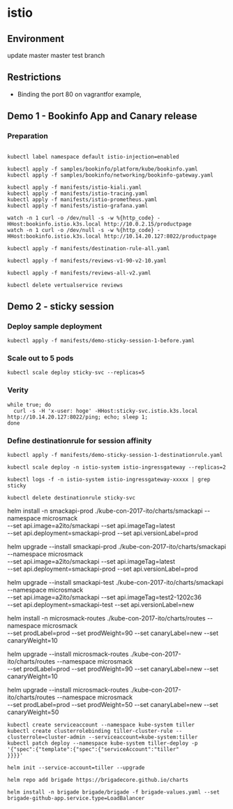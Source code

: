 # istio

## Environment

update master master test branch

## Restrictions
- Binding the port 80 on vagrantfor example, 

## Demo 1 - Bookinfo App and Canary release

### Preparation
```
```

```
kubectl label namespace default istio-injection=enabled
```

```
kubectl apply -f samples/bookinfo/platform/kube/bookinfo.yaml
kubectl apply -f samples/bookinfo/networking/bookinfo-gateway.yaml
```

```
kubectl apply -f manifests/istio-kiali.yaml
kubectl apply -f manifests/istio-tracing.yaml
kubectl apply -f manifests/istio-prometheus.yaml
kubectl apply -f manifests/istio-grafana.yaml
```

```
watch -n 1 curl -o /dev/null -s -w %{http_code} -HHost:bookinfo.istio.k3s.local http://10.0.2.15/productpage
watch -n 1 curl -o /dev/null -s -w %{http_code} -HHost:bookinfo.istio.k3s.local http://10.14.20.127:8022/productpage
```

```
kubectl apply -f manifests/destination-rule-all.yaml
```

```
kubectl apply -f manifests/reviews-v1-90-v2-10.yaml
```

```
kubectl apply -f manifests/reviews-all-v2.yaml
```

```
kubectl delete vertualservice reviews
```

## Demo 2 - sticky session

### Deploy sample deployment
```
kubectl apply -f manifests/demo-sticky-session-1-before.yaml
```

### Scale out to 5 pods
```
kubectl scale deploy sticky-svc --replicas=5
```

### Verity
```
while true; do
  curl -s -H 'x-user: hoge' -HHost:sticky-svc.istio.k3s.local http://10.14.20.127:8022/ping; echo; sleep 1;
done
```

### Define destinationrule for session affinity
```
kubectl apply -f manifests/demo-sticky-session-1-destinationrule.yaml
```

```
kubectl scale deploy -n istio-system istio-ingressgateway --replicas=2
```

```
kubectl logs -f -n istio-system istio-ingressgateway-xxxxx | grep sticky
```

```
kubectl delete destinationrule sticky-svc
```



helm install -n smackapi-prod ./kube-con-2017-ito/charts/smackapi --namespace microsmack \
  --set api.image=a2ito/smackapi --set api.imageTag=latest \
  --set api.deployment=smackapi-prod --set api.versionLabel=prod

helm upgrade --install smackapi-prod ./kube-con-2017-ito/charts/smackapi --namespace microsmack \
  --set api.image=a2ito/smackapi --set api.imageTag=latest \
  --set api.deployment=smackapi-prod --set api.versionLabel=prod

helm upgrade --install smackapi-test ./kube-con-2017-ito/charts/smackapi --namespace microsmack \
  --set api.image=a2ito/smackapi --set api.imageTag=test2-1202c36 \
  --set api.deployment=smackapi-test --set api.versionLabel=new

helm install -n microsmack-routes ./kube-con-2017-ito/charts/routes --namespace microsmack \
  --set prodLabel=prod --set prodWeight=90 --set canaryLabel=new --set canaryWeight=10

helm upgrade --install microsmack-routes ./kube-con-2017-ito/charts/routes --namespace microsmack \
  --set prodLabel=prod --set prodWeight=90 --set canaryLabel=new --set canaryWeight=10

helm upgrade --install microsmack-routes ./kube-con-2017-ito/charts/routes --namespace microsmack \
  --set prodLabel=prod --set prodWeight=50 --set canaryLabel=new --set canaryWeight=50



```
kubectl create serviceaccount --namespace kube-system tiller
kubectl create clusterrolebinding tiller-cluster-rule --clusterrole=cluster-admin --serviceaccount=kube-system:tiller
kubectl patch deploy --namespace kube-system tiller-deploy -p '{"spec":{"template":{"spec":{"serviceAccount":"tiller"
}}}}'

helm init --service-account=tiller --upgrade

helm repo add brigade https://brigadecore.github.io/charts

helm install -n brigade brigade/brigade -f brigade-values.yaml --set brigade-github-app.service.type=LoadBalancer
```
